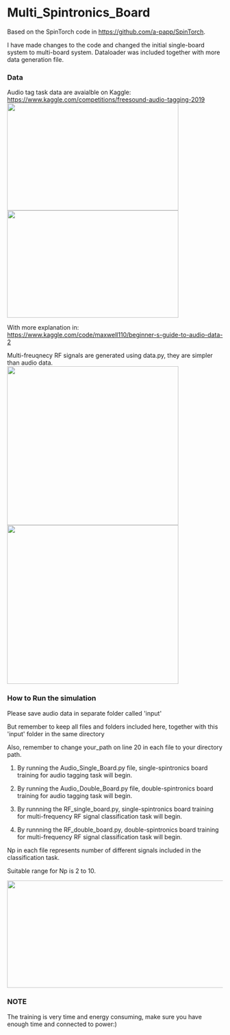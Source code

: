 # Multi_Spintronics_Board
Based on the SpinTorch code in https://github.com/a-papp/SpinTorch. 

I have made changes to the code and changed the initial single-board system to multi-board system. Dataloader was included together with more data generation file.

### Data
Audio tag task data are avaialble on Kaggle: https://www.kaggle.com/competitions/freesound-audio-tagging-2019
<img src="https://github.com/ZelingXiong/Multi_Spintronics_Board/assets/92733114/d69c90e2-ec17-4e1b-9246-f5b0cfcd0671" width="400" height="250">
<img src="https://github.com/ZelingXiong/Multi_Spintronics_Board/assets/92733114/2a6fab37-d619-451d-bde3-73079d9c9c16" width="400" height="250">

With more explanation in: https://www.kaggle.com/code/maxwell110/beginner-s-guide-to-audio-data-2

Multi-freuqnecy RF signals are generated using data.py, they are simpler than audio data.
<img src="https://github.com/ZelingXiong/Multi_Spintronics_Board/assets/92733114/2f2e4dc1-5b41-47eb-a458-e16e03d6c7bd" width="400" height="370">
<img src="https://github.com/ZelingXiong/Multi_Spintronics_Board/assets/92733114/2ac446a0-1a94-45ae-9d1e-366e00d2cb5b" width="400" height="370">


### How to Run the simulation
Please save audio data in separate folder called 'input'

But remember to keep all files and folders included here, together with this 'input' folder in the same directory

Also, remember to change your_path on line 20 in each file to your directory path. 

1) By running the Audio_Single_Board.py file, single-spintronics board training for audio tagging task will begin.

2) By running the Audio_Double_Board.py file, double-spintronics board training for audio tagging task will begin.

3) By runnning the RF_single_board.py, single-spintronics board training for multi-frequency RF signal classification task will begin.

4) By runnning the RF_double_board.py, double-spintronics board training for multi-frequency RF signal classification task will begin.

Np in each file represents number of different signals included in the classification task.

Suitable range for Np is 2 to 10.

<img src="https://github.com/ZelingXiong/Multi_Spintronics_Board/assets/92733114/df24cc1b-74cd-418d-b661-7abcc823d815" width="600" height="250">


### NOTE
The training is very time and energy consuming, make sure you have enough time and connected to power:)
